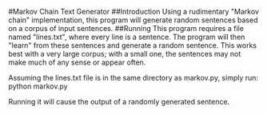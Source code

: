 #Markov Chain Text Generator
##Introduction
Using a rudimentary "Markov chain" implementation, this program will generate random sentences based on a corpus of input sentences.
##Running
This program requires a file named "lines.txt", where every line is a sentence.  The program will then "learn" from these sentences and generate a random sentence.  This works best with a very large corpus; with a small one, the sentences may not make much of any sense or appear often.  

Assuming the lines.txt file is in the same directory as markov.py, simply run:
python markov.py

Running it will cause the output of a randomly generated sentence.